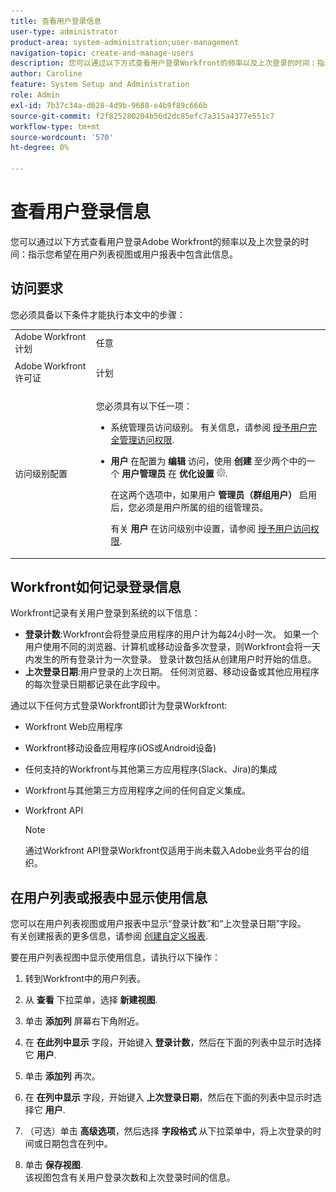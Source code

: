 ```yaml
---
title: 查看用户登录信息
user-type: administrator
product-area: system-administration;user-management
navigation-topic: create-and-manage-users
description: 您可以通过以下方式查看用户登录Workfront的频率以及上次登录的时间：指示您希望在用户列表视图或用户报表中包含此信息。
author: Caroline
feature: System Setup and Administration
role: Admin
exl-id: 7b37c34a-d628-4d9b-9688-e4b9f89c666b
source-git-commit: f2f825280204b56d2dc85efc7a315a4377e551c7
workflow-type: tm+mt
source-wordcount: '570'
ht-degree: 0%

---
```


# 查看用户登录信息

您可以通过以下方式查看用户登录Adobe Workfront的频率以及上次登录的时间：指示您希望在用户列表视图或用户报表中包含此信息。

## 访问要求

您必须具备以下条件才能执行本文中的步骤：

<table style="table-layout:auto"> 
 <col> 
 <col> 
 <tbody> 
  <tr> 
   <td role="rowheader">Adobe Workfront计划</td> 
   <td>任意</td> 
  </tr> 
  <tr> 
   <td role="rowheader">Adobe Workfront许可证</td> 
   <td> <p>计划 </p>   </td> 
  </tr> 
  <tr> 
   <td role="rowheader">访问级别配置</td> 
   <td> <p>您必须具有以下任一项：</p> 
    <ul> 
     <li> <p>系统管理员访问级别。 有关信息，请参阅 <a href="../../../administration-and-setup/add-users/configure-and-grant-access/grant-a-user-full-administrative-access.md" class="MCXref xref">授予用户完全管理访问权限</a>. </p> </li> 
     <li> <p><b>用户</b> 在配置为 <b>编辑</b> 访问，使用 <b>创建</b> 至少两个中的一个 <b>用户管理员</b> 在 <b>优化设置</b> <img src="assets/gear-icon-in-access-levels.png">. </p> <p>在这两个选项中，如果用户 <b>管理员（群组用户）</b> 启用后，您必须是用户所属的组的组管理员。</p> <p>有关 <b>用户</b> 在访问级别中设置，请参阅 <a href="../../../administration-and-setup/add-users/configure-and-grant-access/grant-access-other-users.md" class="MCXref xref">授予用户访问权限</a>.</p> </li> 
    </ul> </td> 
  </tr> 
 </tbody> 
</table>

## Workfront如何记录登录信息

Workfront记录有关用户登录到系统的以下信息：

* **登录计数**:Workfront会将登录应用程序的用户计为每24小时一次。 如果一个用户使用不同的浏览器、计算机或移动设备多次登录，则Workfront会将一天内发生的所有登录计为一次登录。 登录计数包括从创建用户时开始的信息。
* **上次登录日期**:用户登录的上次日期。 任何浏览器、移动设备或其他应用程序的每次登录日期都记录在此字段中。

通过以下任何方式登录Workfront即计为登录Workfront:

* Workfront Web应用程序
* Workfront移动设备应用程序(iOS或Android设备)
* 任何支持的Workfront与其他第三方应用程序(Slack、Jira)的集成
* Workfront与其他第三方应用程序之间的任何自定义集成。
* Workfront API

   >[!NOTE]
   >
   >通过Workfront API登录Workfront仅适用于尚未载入Adobe业务平台的组织。

## 在用户列表或报表中显示使用信息

您可以在用户列表视图或用户报表中显示“登录计数”和“上次登录日期”字段。\
有关创建报表的更多信息，请参阅 [创建自定义报表](../../../reports-and-dashboards/reports/creating-and-managing-reports/create-custom-report.md).

要在用户列表视图中显示使用信息，请执行以下操作：

1. 转到Workfront中的用户列表。
1. 从 **查看** 下拉菜单，选择 **新建视图**.

1. 单击 **添加列** 屏幕右下角附近。
1. 在 **在此列中显示** 字段，开始键入 **登录计数**，然后在下面的列表中显示时选择它 **用户**.

1. 单击 **添加列** 再次。
1. 在 **在列中显示** 字段，开始键入 **上次登录日期**，然后在下面的列表中显示时选择它 **用户**.

1. （可选）单击 **高级选项**，然后选择 **字段格式** 从下拉菜单中，将上次登录的时间或日期包含在列中。

1. 单击 **保存视图**.\
   该视图包含有关用户登录次数和上次登录时间的信息。
